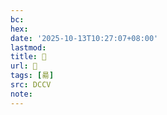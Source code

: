 ```yaml
---
bc:
hex:
date: '2025-10-13T10:27:07+08:00'
lastmod:
title: 􂵕
url: 􂵕
tags: [昜]
src: DCCV
note:
---
```

